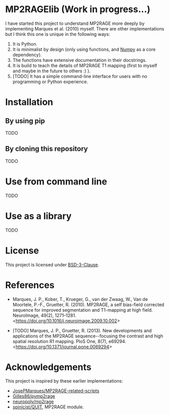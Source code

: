 # MP2RAGElib (Work in progress...)
I have started this project to understand MP2RAGE more deeply by implementing Marques et al. (2010) myself. There are other implementations but I think this one is unique in the following ways:

1. It is Python.
2. It is minimalist by design (only using functions, and [Numpy](https://numpy.org/) as a core dependency).
3. The functions have extensive documentation in their docstrings.
4. It is build to teach the details of MP2RAGE T1 mapping (first to myself and maybe in the future to others :) ).
5. [TODO] It has a simple command-line interface for users with no programming or Python experience.

# Installation
## By using pip
TODO

## By cloning this repository
TODO

# Use from command line
TODO

# Use as a library
TODO

# License
This project is licensed under [BSD-3-Clause](https://opensource.org/licenses/BSD-3-Clause).

# References
- Marques, J. P., Kober, T., Krueger, G., van der Zwaag, W., Van de Moortele, P.-F., Gruetter, R. (2010). MP2RAGE, a self bias-field corrected sequence for improved segmentation and T1-mapping at high field. NeuroImage, 49(2), 1271–1281. <<https://doi.org/10.1016/j.neuroimage.2009.10.002>>

- [TODO] Marques, J. P., Gruetter, R. (2013). New developments and applications of the MP2RAGE sequence--focusing the contrast and high spatial resolution R1 mapping. PloS One, 8(7), e69294. <<https://doi.org/10.1371/journal.pone.0069294>>

# Acknowledgements
This project is inspired by these earlier implementations:
- [JosePMarques/MP2RAGE-related-scripts](https://github.com/JosePMarques/MP2RAGE-related-scripts)
- [Gilles86/pymp2rage](https://github.com/Gilles86/pymp2rage)
- [neuropoly/mp2rage](https://github.com/neuropoly/mp2rage)
- [spinicist/QUIT](https://github.com/spinicist/QUIT), MP2RAGE module.
